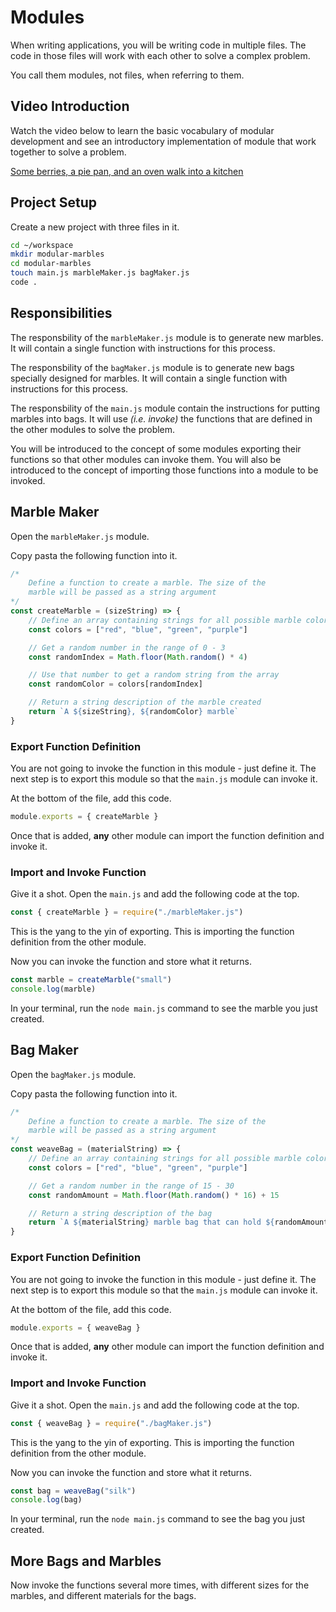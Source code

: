 # Modules

When writing applications, you will be writing code in multiple files. The code in those files will work with each other to solve a complex problem.

You call them modules, not files, when referring to them.

## Video Introduction

Watch the video below to learn the basic vocabulary of modular development and see an introductory implementation of module that work together to solve a problem.

[Some berries, a pie pan, and an oven walk into a kitchen](./chapters/FUNCTIONS_MODULES.md)

## Project Setup

Create a new project with three files in it.

```sh
cd ~/workspace
mkdir modular-marbles
cd modular-marbles
touch main.js marbleMaker.js bagMaker.js
code .
```

## Responsibilities

The responsbility of the `marbleMaker.js` module is to generate new marbles. It will contain a single function with instructions for this process.

The responsbility of the `bagMaker.js` module is to generate new bags specially designed for marbles. It will contain a single function with instructions for this process.

The responsbility of the `main.js` module contain the instructions for putting marbles into bags. It will use _(i.e. invoke)_ the functions that are defined in the other modules to solve the problem.

You will be introduced to the concept of some modules exporting their functions so that other modules can invoke them. You will also be introduced to the concept of importing those functions into a module to be invoked.

## Marble Maker

Open the `marbleMaker.js` module.

Copy pasta the following function into it.

```js
/*
    Define a function to create a marble. The size of the
    marble will be passed as a string argument
*/
const createMarble = (sizeString) => {
    // Define an array containing strings for all possible marble colors
    const colors = ["red", "blue", "green", "purple"]

    // Get a random number in the range of 0 - 3
    const randomIndex = Math.floor(Math.random() * 4)

    // Use that number to get a random string from the array
    const randomColor = colors[randomIndex]

    // Return a string description of the marble created
    return `A ${sizeString}, ${randomColor} marble`
}
```

### Export Function Definition

You are not going to invoke the function in this module - just define it. The next step is to export this module so that the `main.js` module can invoke it.

At the bottom of the file, add this code.

```js
module.exports = { createMarble }
```

Once that is added, **any** other module can import the function definition and invoke it.

### Import and Invoke Function

Give it a shot. Open the `main.js` and add the following code at the top.

```js
const { createMarble } = require("./marbleMaker.js")
```

This is the yang to the yin of exporting. This is importing the function definition from the other module.

Now you can invoke the function and store what it returns.

```js
const marble = createMarble("small")
console.log(marble)
```

In your terminal, run the `node main.js` command to see the marble you just created.

## Bag Maker

Open the `bagMaker.js` module.

Copy pasta the following function into it.

```js
/*
    Define a function to create a marble. The size of the
    marble will be passed as a string argument
*/
const weaveBag = (materialString) => {
    // Define an array containing strings for all possible marble colors
    const colors = ["red", "blue", "green", "purple"]

    // Get a random number in the range of 15 - 30
    const randomAmount = Math.floor(Math.random() * 16) + 15

    // Return a string description of the bag
    return `A ${materialString} marble bag that can hold ${randomAmount} marbles`
}
```

### Export Function Definition

You are not going to invoke the function in this module - just define it. The next step is to export this module so that the `main.js` module can invoke it.

At the bottom of the file, add this code.

```js
module.exports = { weaveBag }
```

Once that is added, **any** other module can import the function definition and invoke it.

### Import and Invoke Function

Give it a shot. Open the `main.js` and add the following code at the top.

```js
const { weaveBag } = require("./bagMaker.js")
```

This is the yang to the yin of exporting. This is importing the function definition from the other module.

Now you can invoke the function and store what it returns.

```js
const bag = weaveBag("silk")
console.log(bag)
```

In your terminal, run the `node main.js` command to see the bag you just created.

## More Bags and Marbles

Now invoke the functions several more times, with different sizes for the marbles, and different materials for the bags.
